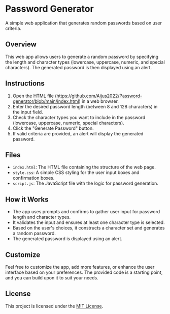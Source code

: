 # Password Generator

A simple web application that generates random passwords based on user criteria.

## Overview

This web app allows users to generate a random password by specifying the length and character types (lowercase, uppercase, numeric, and special characters). The generated password is then displayed using an alert.

## Instructions

1. Open the HTML file (https://github.com/Aijus2022/Password-generator/blob/main/index.html) in a web browser.
2. Enter the desired password length (between 8 and 128 characters) in the input field.
3. Check the character types you want to include in the password (lowercase, uppercase, numeric, special characters).
4. Click the "Generate Password" button.
5. If valid criteria are provided, an alert will display the generated password.

## Files

- `index.html`: The HTML file containing the structure of the web page.
- `style.css`: A simple CSS styling for the user input boxes and confirmation boxes. 
- `script.js`: The JavaScript file with the logic for password generation.

## How it Works

- The app uses prompts and confirms to gather user input for password length and character types.
- It validates the input and ensures at least one character type is selected.
- Based on the user's choices, it constructs a character set and generates a random password.
- The generated password is displayed using an alert.

## Customize

Feel free to customize the app, add more features, or enhance the user interface based on your preferences. The provided code is a starting point, and you can build upon it to suit your needs.

## License

This project is licensed under the [MIT License](LICENSE).
